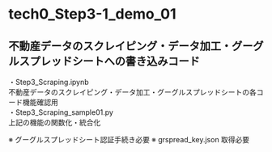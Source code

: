 # tech0_Step3-1_demo_01

## 不動産データのスクレイピング・データ加工・グーグルスプレッドシートへの書き込みコード

・Step3_Scraping.ipynb  
不動産データのスクレイピング・データ加工・グーグルスプレッドシートの各コード機能確認用  
・Step3_Scraping_sample01.py  
上記の機能の関数化・統合化  

※ グーグルスプレッドシート認証手続き必要
※ grspread_key.json  取得必要
